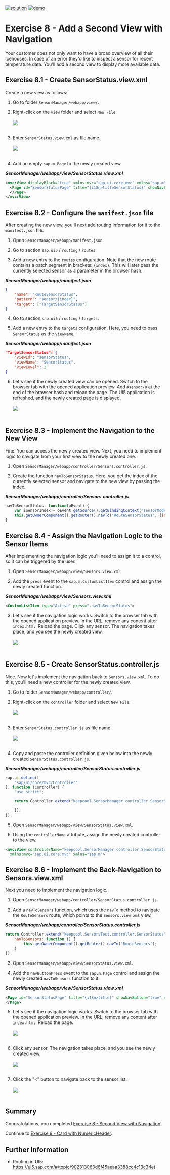 [![solution](https://flat.badgen.net/badge/solution/available/green?icon=github)](https://github.com/SAP-samples/teched2020-DEV164/tree/code/ex8/TechEd2020)
[![demo](https://flat.badgen.net/badge/demo/deployed/blue?icon=chrome)](https://sap-samples.github.io/teched2020-dev164/exercises/ex8/TechEd2020/SensorManager/webapp/)

# Exercise 8 - Add a Second View with Navigation

Your customer does not only want to have a broad overview of all their icehouses. In case of an error they'd like to inspect a sensor for recent temperature data. You'll add a second view to display more available data.

## Exercise 8.1 - Create SensorStatus.view.xml

Create a new view as follows:

1. Go to folder `SensorManager/webapp/view/`.

2. Right-click on the `view` folder and select `New File`.
<br><br>![](images/08_01_0010.png)<br><br>

3. Enter `SensorStatus.view.xml` as file name.
<br><br>![](images/08_01_0020.png)<br><br>

4. Add an empty `sap.m.Page` to the newly created view.

***SensorManager/webapp/view/SensorStatus.view.xml***

````xml
<mvc:View displayBlock="true" xmlns:mvc="sap.ui.core.mvc" xmlns="sap.m">
  <Page id="SensorStatusPage" title="{i18n>titleSensorStatus}" showNavButton="true">
  </Page>
</mvc:View>
````

## Exercise 8.2 - Configure the `manifest.json` file

After creating the new view, you'll next add routing information for it to the `manifest.json` file.

1. Open `SensorManager/webapp/manifest.json`.

2. Go to section `sap.ui5` / `routing` / `routes`.

3. Add a new entry to the `routes` configuration. Note that the new route contains a patch segment in brackets: `{index}`. This will later pass the currently selected sensor as a parameter in the browser hash.

***SensorManager/webapp/manifest.json***

````json
{
    "name": "RouteSensorStatus",
    "pattern": "sensor/{index}",
    "target": ["TargetSensorStatus"]
}
````

4. Go to section `sap.ui5` / `routing` / `targets`.

5. Add a new entry to the `targets` configuration. Here, you need to pass `SensorStatus` as the `viewName`.

***SensorManager/webapp/manifest.json***

````json
"TargetSensorStatus": {
    "viewId": "sensorStatus",
    "viewName": "SensorStatus",
    "viewLevel": 2
}
````

6. Let's see if the newly created view can be opened. Switch to the browser tab with the opened application preview. Add `#sensor/0` at the end of the browser hash and reload the page. The UI5 application is refreshed, and the newly created page is displayed.
<br><br>![](images/08_02_0010.png)<br><br>

## Exercise 8.3 - Implement the Navigation to the New View

Fine. You can access the newly created view. Next, you need to implement logic to navigate from your first view to the newly created one.

1. Open `SensorManager/webapp/controller/Sensors.controller.js`.

2. Create the function `navToSensorStatus`. Here, you get the index of the currently selected sensor and navigate to the new view by passing the index.

***SensorManager/webapp/controller/Sensors.controller.js***

````js
navToSensorStatus: function(oEvent) {
    var iSensorIndex = oEvent.getSource().getBindingContext("sensorModel").getProperty("index");
    this.getOwnerComponent().getRouter().navTo("RouteSensorStatus", {index: iSensorIndex});
}
````

## Exercise 8.4 - Assign the Navigation Logic to the Sensor Items

After implementing the navigation logic you'll need to assign it to a control, so it can be triggered by the user.

1. Open `SensorManager/webapp/view/Sensors.view.xml`.

2. Add the `press` event to the `sap.m.CustomListItem` control and assign the newly created function.

***SensorManager/webapp/view/Sensors.view.xml***

````xml
<CustomListItem type="Active" press=".navToSensorStatus">
````

3. Let's see if the navigation logic works. Switch to the browser tab with the opened application preview. In the URL, remove any content after `index.html`. Reload the page. Click any sensor. The navigation takes place, and you see the newly created view.
<br><br>![](images/08_04_0010.png)<br><br>

## Exercise 8.5 - Create SensorStatus.controller.js
Nice. Now let's implement the navigation back to `Sensors.view.xml`. To do this, you'll need a new controller for the newly created view.

1. Go to folder `SensorManager/webapp/controller/`.

2. Right-click on the `controller` folder and select `New File`.
<br><br>![](images/08_05_0010.png)<br><br>

3. Enter `SensorStatus.controller.js` as file name.
<br><br>![](images/08_05_0020.png)<br><br>

4. Copy and paste the controller definition given below into the newly created `SensorStatus.controller.js`.

***SensorManager/webapp/controller/SensorStatus.controller.js***

````js
sap.ui.define([
    "sap/ui/core/mvc/Controller"
], function (Controller) {
    "use strict";

    return Controller.extend("keepcool.SensorManager.controller.SensorStatus", {

    });
});
````

5. Open `SensorManager/webapp/view/SensorStatus.view.xml`.

6. Using the `controllerName` attribute, assign the newly created controller to the view.

````xml
<mvc:View controllerName="keepcool.SensorManager.controller.SensorStatus" displayBlock="true" 
  xmlns:mvc="sap.ui.core.mvc" xmlns="sap.m">
````

## Exercise 8.6 - Implement the Back-Navigation to Sensors.view.xml

Next you need to implement the navigation logic.

1. Open `SensorManager/webapp/controller/SensorStatus.controller.js`.

2. Add a `navToSensors` function, which uses the `navTo` method to navigate the `RouteSensors` route, which points to the `Sensors.view.xml` view.

***SensorManager/webapp/controller/SensorStatus.controller.js***

````js
return Controller.extend("keepcool.SensorsTest.controller.SensorStatus", {
    navToSensors: function () {
        this.getOwnerComponent().getRouter().navTo("RouteSensors");
    }
});
````

3. Open `SensorManager/webapp/view/SensorStatus.view.xml`.

4. Add the `navButtonPress` event to the `sap.m.Page` control and assign the newly created `navToSensors` function to it.

***SensorManager/webapp/view/SensorStatus.view.xml***

````xml
<Page id="SensorStatusPage" title="{i18n>title}" showNavButton="true" navButtonPress=".navToSensors">
</Page>
````

5. Let's see if the navigation logic works. Switch to the browser tab with the opened application preview. In the URL, remove any content after `index.html`. Reload the page. 
<br><br>![](images/08_06_0010.png)<br><br>

6. Click any sensor. The navigation takes place, and you see the newly created view.
<br><br>![](images/08_06_0020.png)<br><br>

7. Click the "<" button to navigate back to the sensor list.
<br><br>![](images/08_06_0030.png)<br><br>

## Summary

Congratulations, you completed [Exercise 8 - Second View with Navigation](#exercise-8---second-view-with-navigation)!

Continue to [Exercise 9 - Card with NumericHeader](../ex9/README.md).


## Further Information

* Routing in UI5: https://ui5.sap.com/#/topic/902313063d6f45aeaa3388cc4c13c34e)
